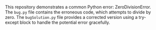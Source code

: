 This repository demonstrates a common Python error: ZeroDivisionError.  The `bug.py` file contains the erroneous code, which attempts to divide by zero.  The `bugSolution.py` file provides a corrected version using a try-except block to handle the potential error gracefully.